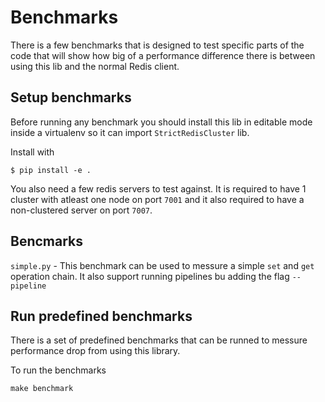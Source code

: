 # Benchmarks

There is a few benchmarks that is designed to test specific parts of the code that will show how big of a performance difference there is between using this lib and the normal Redis client.



## Setup benchmarks

Before running any benchmark you should install this lib in editable mode inside a virtualenv so it can import `StrictRedisCluster` lib.

Install with

```
$ pip install -e .
```

You also need a few redis servers to test against. It is required to have 1 cluster with atleast one node on port `7001` and it also required to have a non-clustered server on port `7007`.


## Bencmarks

`simple.py` - This benchmark can be used to messure a simple `set` and `get` operation chain. It also support running pipelines bu adding the flag `--pipeline`



## Run predefined benchmarks

There is a set of predefined benchmarks that can be runned to messure performance drop from using this library.

To run the benchmarks

```
make benchmark
```
